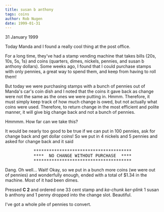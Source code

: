 ```yaml
---
title: susan b anthony
tags: coins
author: Rob Nugen
date: 1999-01-31
---
```


<p class=date>31 January 1999</p>

<p>Today Manda and I found a really cool thing at the post office.

<p>For a long time, they've had a stamp vending machine that takes bills (20s, 10s, 5s, 1s) and coins (quarters, dimes, nickels, pennies, and susan b anthony dollars).  Some weeks ago, I found that I could purchase stamps with only pennies, a great way to spend them, and keep from having to roll them!

<p>But today we were purchasing stamps with a bunch of pennies out of Manda's car's coin dish and I noted that the coins it gave back as change were not the same as the ones we were putting in. Hmmm. Therefore, it must simply keep track of how much change is owed, but not actually what coins were used.  Therefore, to return change in the most efficient and polite manner, it will give big change back and not a bunch of pennies.

<p>Hmmmm.  How far can we take this?

<p>It would be nearly too good to be true if we can put in 100 pennies, ask for change back and get dollar coins!  So we put in 4 nickels and 5 pennies and asked for change back and it said

<pre>
           **************************************
           ****  NO CHANGE WITHOUT PURCHASE  ****
           **************************************
</pre>

<p>Dang. Oh well...  Wait! Okay, so we put in a bunch more coins (we were out of pennies) and wonderfully enough, ended with a total of $1.34 in the machine.  Most of it had been dimes.

<p>Pressed <b>C 2</b> and ordered one 33 cent stamp and <em>ka-chunk ker-plink</em> 1 susan b anthony and 1 penny dropped into the change slot.  Beautiful.

<p>I've got a whole pile of pennies to convert.
